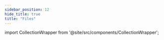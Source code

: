 ```yaml
---
sidebar_position: 12
hide_title: true
title: "Files"
---
```



import CollectionWrapper from '@site/src/components/CollectionWrapper';



<CollectionWrapper record="files" collection="core" />



